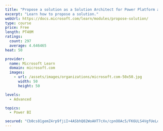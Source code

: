 ```yaml
---
title: "Propose a solution as a Solution Architect for Power Platform and Dynamics 365"
excerpt: "Learn how to propose a solution."
webUrl: https://docs.microsoft.com/learn/modules/propose-solution/
type: course
price: Free
length: PT40M
ratings:
  count: 297
  average: 4.646465
heat: 50

provider:
  name: Microsoft Learn
  domain: microsoft.com
  images:
    - url: /assets/images/organizations/microsoft.com-50x50.jpg
      width: 50
      height: 50

levels:
  - Advanced

topics:
  - Power BI

secured: "Cb0cs81gemZ4rp9fjiI+4ASbhQ02WoAHT7cXv/cpnOOAc5/FK6ULS4VgfUeLojIebgC/vAMkIoZl7OqfLyqIxnngcN3iCnO+k2MM2SjS1gk2ECIYKd3NnqIxYaRTPinWdpM7M4OxW35/WGsFoN+DkTIx5vAhTdQgSvNKFIzmiGiT7rsxwEqHqranK0C/E7Lv11kbTQNlstTG8Mysqn+A+J7iDK5qxZPdimzvgmeYhO1yRUL+NJu9Pf9E5k+szRm4gY55qRjPWG6EuTVMp40IjrcCIjW5kS6F/OdsYusChafqO6CtgbcnrUhaLjxe+gxmjtag6jYBjqS7quc/dwsGdC0ct2nAh/oBOChEUIF3DADM379c6QbTX1RtQ4pqYM/0sHCGhjITCijilK3nBZMMpLe2JGEPL87O/aADMSFhDYA=;SFA2MF0FLzKknjadl/JWag=="
---
```


